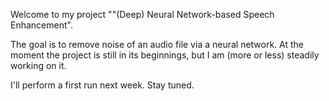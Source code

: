 Welcome to my project ""(Deep) Neural Network-based Speech Enhancement".

The goal is to remove noise of an audio file via a neural network.
At the moment the project is still in its beginnings, but I am (more or less)
steadily working on it.

I'll perform a first run next week. Stay tuned.
